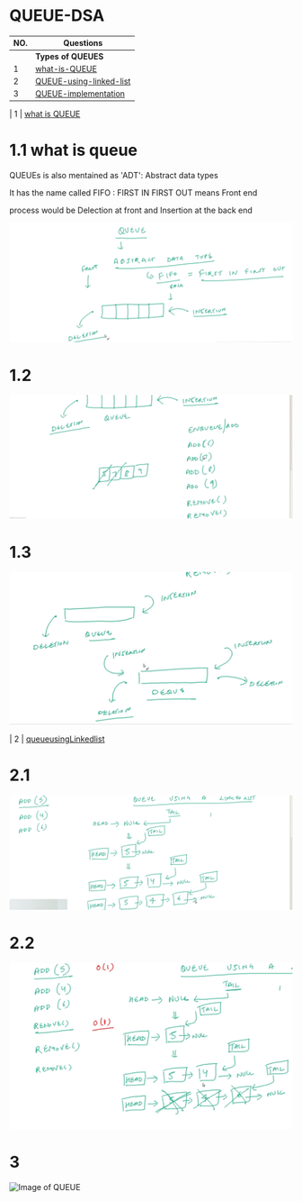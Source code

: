 # QUEUE-DSA

| NO.|   Questions                                                                                                                                                                 |
| ---| ------------------------------------------------------------------------------------------------------------------------------------------------------------------------------------------------------------------------------------------------------|
|    | **Types of QUEUES**                                                                                                                                                         |
| 1 | [what-is-QUEUE](#)                                                                                                                                                           |
| 2 | [QUEUE-using-linked-list](#)                                                                                                                                                 |
| 3 | [QUEUE-implementation](#)                                                                                                                                                    |


|  1  | [what is QUEUE](#)  

 # 1.1 what is queue
 
  <p>  QUEUEs is also mentained as  'ADT': Abstract data types  </p>
  <p>  It has the name called FIFO : FIRST IN FIRST OUT means Front end </p>
  <p>  process would be Delection at front and Insertion at the back end </p>

   
  ![Image of QUEUE](./wharisQueue/image1.png)

  # 1.2
  
  ![Image of QUEUE](./wharisQueue/image2.png)

  # 1.3
  
  ![Image of QUEUE](./wharisQueue/image3.png)

  | 2 | [queueusingLinkedlist](#)
  # 2.1
  ![Image of QUEUE](./queueusingLinkedlist/image1.png)

  # 2.2
  ![Image of QUEUE](./queueusingLinkedlist/image2.png)

  # 3
  ![Image of QUEUE](./queueImplementation/image1.png)
